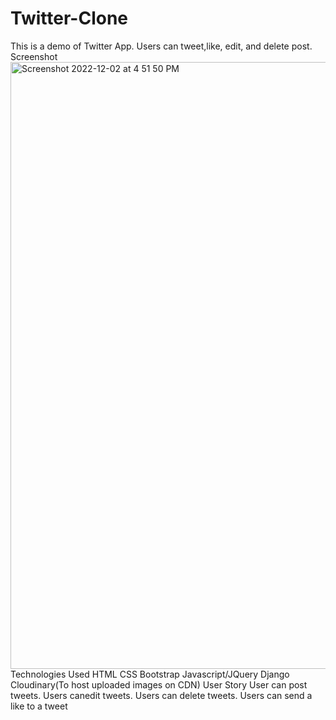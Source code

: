 # Twitter-Clone
This is a demo of Twitter App. Users can tweet,like, edit, and delete post.
Screenshot
<img width="971" alt="Screenshot 2022-12-02 at 4 51 50 PM" src="https://user-images.githubusercontent.com/114898150/205281968-e041ffe8-64d3-41f4-a991-a1b140300769.png">
Technologies Used
HTML
CSS
Bootstrap
Javascript/JQuery
Django
Cloudinary(To host uploaded images on CDN)
User Story
User can post tweets.
Users canedit tweets.
Users can delete tweets.
Users can send a like to a tweet
